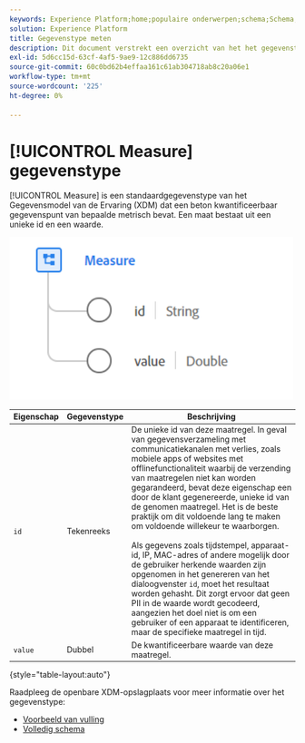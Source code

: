 ```yaml
---
keywords: Experience Platform;home;populaire onderwerpen;schema;Schema;XDM;velden;schema's;Schema's;maatregel;datatype;data-type;data-type;
solution: Experience Platform
title: Gegevenstype meten
description: Dit document verstrekt een overzicht van het het gegevenstype van het Model van de Gegevens van de Ervaring van de Meetlat (XDM).
exl-id: 5d6cc15d-63cf-4af5-9ae9-12c886dd6735
source-git-commit: 60c0bd62b4effaa161c61ab304718ab8c20a06e1
workflow-type: tm+mt
source-wordcount: '225'
ht-degree: 0%

---
```


# [!UICONTROL Measure] gegevenstype

[!UICONTROL Measure] is een standaardgegevenstype van het Gegevensmodel van de Ervaring (XDM) dat een beton kwantificeerbaar gegevenspunt van bepaalde metrisch bevat. Een maat bestaat uit een unieke id en een waarde.

<img src="../images/data-types/measure.PNG" width="500" /><br />

| Eigenschap | Gegevenstype | Beschrijving |
| --- | --- | --- |
| `id` | Tekenreeks | De unieke id van deze maatregel. In geval van gegevensverzameling met communicatiekanalen met verlies, zoals mobiele apps of websites met offlinefunctionaliteit waarbij de verzending van maatregelen niet kan worden gegarandeerd, bevat deze eigenschap een door de klant gegenereerde, unieke id van de genomen maatregel. Het is de beste praktijk om dit voldoende lang te maken om voldoende willekeur te waarborgen. <br><br> Als gegevens zoals tijdstempel, apparaat-id, IP, MAC-adres of andere mogelijk door de gebruiker herkende waarden zijn opgenomen in het genereren van het dialoogvenster `id`, moet het resultaat worden gehasht. Dit zorgt ervoor dat geen PII in de waarde wordt gecodeerd, aangezien het doel niet is om een gebruiker of een apparaat te identificeren, maar de specifieke maatregel in tijd. |
| `value` | Dubbel | De kwantificeerbare waarde van deze maatregel. |

{style="table-layout:auto"}

Raadpleeg de openbare XDM-opslagplaats voor meer informatie over het gegevenstype:

* [Voorbeeld van vulling](https://github.com/adobe/xdm/blob/master/components/datatypes/data/measure.example.1.json)
* [Volledig schema](https://github.com/adobe/xdm/blob/master/components/datatypes/data/measure.schema.json)
